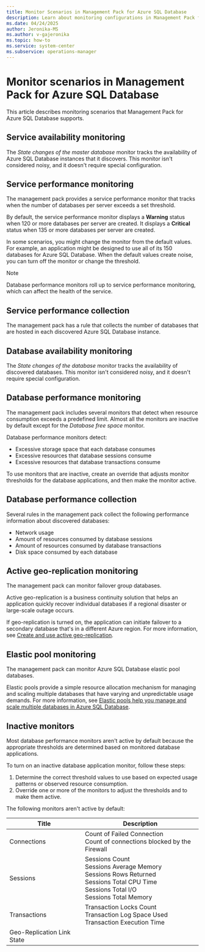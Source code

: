```yaml
---
title: Monitor Scenarios in Management Pack for Azure SQL Database
description: Learn about monitoring configurations in Management Pack for Azure SQL Database.
ms.date: 04/24/2025
author: Jeronika-MS
ms.author: v-gajeronika
ms.topic: how-to
ms.service: system-center
ms.subservice: operations-manager
---
```


# Monitor scenarios in Management Pack for Azure SQL Database

This article describes monitoring scenarios that Management Pack for Azure SQL Database supports.

## Service availability monitoring

The *State changes of the master database* monitor tracks the availability of Azure SQL Database instances that it discovers. This monitor isn't considered noisy, and it doesn't require special configuration.

## Service performance monitoring

The management pack provides a service performance monitor that tracks when the number of databases per server exceeds a set threshold.

By default, the service performance monitor displays a **Warning** status when 120 or more databases per server are created. It displays a **Critical** status when 135 or more databases per server are created.

In some scenarios, you might change the monitor from the default values. For example, an application might be designed to use all of its 150 databases for Azure SQL Database. When the default values create noise, you can turn off the monitor or change the threshold.

> [!NOTE]
> Database performance monitors roll up to service performance monitoring, which can affect the health of the service.

## Service performance collection

The management pack has a rule that collects the number of databases that are hosted in each discovered Azure SQL Database instance.

## Database availability monitoring

The *State changes of the database* monitor tracks the availability of discovered databases. This monitor isn't considered noisy, and it doesn't require special configuration.

## Database performance monitoring

The management pack includes several monitors that detect when resource consumption exceeds a predefined limit. Almost all the monitors are inactive by default except for the *Database free space* monitor.

Database performance monitors detect:

- Excessive storage space that each database consumes
- Excessive resources that database sessions consume
- Excessive resources that database transactions consume

To use monitors that are inactive, create an override that adjusts monitor thresholds for the database applications, and then make the monitor active.

## Database performance collection

Several rules in the management pack collect the following performance information about discovered databases:

- Network usage
- Amount of resources consumed by database sessions
- Amount of resources consumed by database transactions
- Disk space consumed by each database

## Active geo-replication monitoring

The management pack can monitor failover group databases.

Active geo-replication is a business continuity solution that helps an application quickly recover individual databases if a regional disaster or large-scale outage occurs.

If geo-replication is turned on, the application can initiate failover to a secondary database that's in a different Azure region. For more information, see [Create and use active geo-replication](/azure/azure-sql/database/active-geo-replication-overview).

## Elastic pool monitoring

The management pack can monitor Azure SQL Database elastic pool databases.

Elastic pools provide a simple resource allocation mechanism for managing and scaling multiple databases that have varying and unpredictable usage demands. For more information, see [Elastic pools help you manage and scale multiple databases in Azure SQL Database](/azure/azure-sql/database/elastic-pool-overview).

## Inactive monitors

Most database performance monitors aren't active by default because the appropriate thresholds are determined based on monitored database applications.

To turn on an inactive database application  monitor, follow these steps:

1. Determine the correct threshold values to use based on expected usage patterns or observed resource consumption.
1. Override one or more of the monitors to adjust the thresholds and to make them active.

The following monitors aren't active by default:

|Title|Description|
|-|-|
|Connections| Count of Failed Connection <br> Count of connections blocked by the Firewall|
|Sessions| Sessions Count <br> Sessions Average Memory <br> Sessions Rows Returned <br> Sessions Total CPU Time <br> Sessions Total I/O <br>  Sessions Total Memory|
|Transactions| Transaction Locks Count <br> Transaction Log Space Used <br> Transaction Execution Time|
|Geo-Replication Link State||

